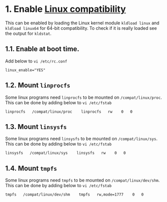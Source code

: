 # 1. Enable [Linux compatibility](https://www.freebsd.org/doc/handbook/linuxemu-lbc-install.html)
This can be enabled by loading the Linux kernel module `kldload linux` and `kldload linux64` for 64-bit compatibility. To check if it is really loaded see the output for `kldstat`.

## 1.1. Enable at boot time.
Add below to `vi /etc/rc.conf`
```
linux_enable="YES"
```
## 1.2. Mount `linprocfs`
Some linux programs need `linprocfs` to be mounted on `/compat/linux/proc`. This can be done by adding below to `vi /etc/fstab`
```
linprocfs   /compat/linux/proc    linprocfs   rw    0   0
```
## 1.3. Mount `linsysfs`
Some linux programs need `linsysfs` to be mounted on `/compat/linux/sys`. This can be done by adding below to `vi /etc/fstab`
```
linsysfs   /compat/linux/sys    linsysfs   rw    0   0
```
## 1.4. Mount `tmpfs`
Some linux programs need `tmpfs` to be mounted on `/compat/linux/dev/shm`. This can be done by adding below to `vi /etc/fstab`
```
tmpfs   /compat/linux/dev/shm    tmpfs   rw,mode=1777    0   0
```
